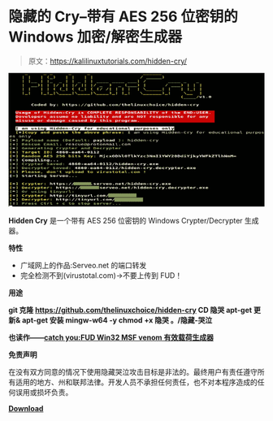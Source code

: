 # 隐藏的 Cry–带有 AES 256 位密钥的 Windows 加密/解密生成器

> 原文：<https://kalilinuxtutorials.com/hidden-cry/>

[![Hidden Cry – Windows Crypter/Decrypter Generator With AES 256 Bits Key](img/09c76109cacee47bca44748b86a42663.png "Hidden Cry – Windows Crypter/Decrypter Generator With AES 256 Bits Key")](https://1.bp.blogspot.com/-ZEcG4sx2lH4/XsTOrklqdMI/AAAAAAAAGX8/EoNR6Sb90m4MTWjTRHpHn75f8qyOJFWJQCLcBGAsYHQ/s1600/Hidden-Cry%25281%2529.png)

**Hidden Cry** 是一个带有 AES 256 位密钥的 Windows Crypter/Decrypter 生成器。

**特性**

*   广域网上的作品:Serveo.net 的端口转发
*   完全检测不到(virustotal.com)->不要上传到 FUD！

**用途**

**git 克隆 https://github.com/thelinuxchoice/hidden-cry
CD 隐哭
apt-get 更新& apt-get 安装 mingw-w64 -y
chmod +x 隐哭
。/隐藏-哭泣**

**也读作——[catch you:FUD Win32 MSF venom 有效载荷生成器](https://kalilinuxtutorials.com/catchyou/)**

**免责声明**

在没有双方同意的情况下使用隐藏哭泣攻击目标是非法的。最终用户有责任遵守所有适用的地方、州和联邦法律。开发人员不承担任何责任，也不对本程序造成的任何误用或损坏负责。

[**Download**](https://github.com/thelinuxchoice/hidden-cry)